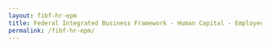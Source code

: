 ```yaml
---
layout: fibf-hr-epm
title: Federal Integrated Business Framework - Human Capital - Employee Performance Management
permalink: /fibf-hr-epm/
---
```

